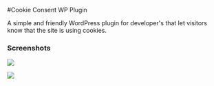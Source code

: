 #Cookie Consent WP Plugin

A simple and friendly WordPress plugin for developer's that let visitors know that the site is using cookies.

### Screenshots

![](http://greenycookie.timgreen.xyz/cookie_overlay.png)



![](http://greenycookie.timgreen.xyz/cookie_top.png)